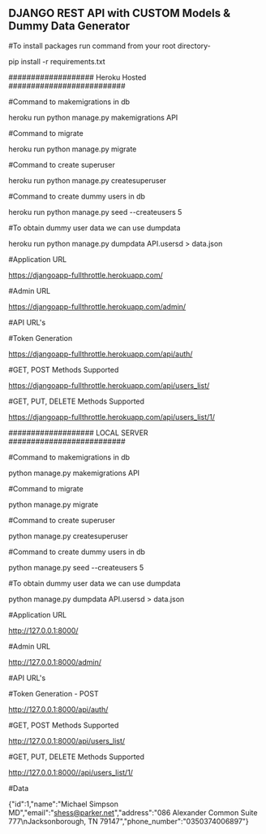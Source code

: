  ##  DJANGO REST API with CUSTOM Models & Dummy Data Generator ##
 
 #To install packages run command from your root directory-
 
 pip install -r requirements.txt
 
  
 ###################  Heroku Hosted  ##########################
 
 #Command to makemigrations in db
 
 heroku run python manage.py makemigrations API
 
 #Command to migrate 
 
 heroku run python manage.py migrate
 
 #Command to create superuser
 
 heroku run python manage.py createsuperuser
 
 #Command to create dummy users in db
 
 heroku run python manage.py seed --createusers 5
 
 #To obtain dummy user data we can use dumpdata
 
 heroku run python manage.py dumpdata API.usersd > data.json
 

 #Application URL
 
 https://djangoapp-fullthrottle.herokuapp.com/
 
 #Admin URL
 
 https://djangoapp-fullthrottle.herokuapp.com/admin/
 
 #API URL's
 
 #Token Generation 
 
 https://djangoapp-fullthrottle.herokuapp.com/api/auth/
 
 #GET, POST Methods Supported
 
 https://djangoapp-fullthrottle.herokuapp.com/api/users_list/
 
 #GET, PUT, DELETE Methods Supported
 
 https://djangoapp-fullthrottle.herokuapp.com/api/users_list/1/
 
 
 ###################    LOCAL SERVER    ##########################

#Command to makemigrations in db
 
 python manage.py makemigrations API
 
 #Command to migrate 
 
 python manage.py migrate
 
 #Command to create superuser
 
 python manage.py createsuperuser
 
 #Command to create dummy users in db
 
 python manage.py seed --createusers 5
 
 #To obtain dummy user data we can use dumpdata
 
 python manage.py dumpdata API.usersd > data.json
 
 
 #Application URL
 
 http://127.0.0.1:8000/
 
 #Admin URL
 
 http://127.0.0.1:8000/admin/
 
 #API URL's
 
 #Token Generation  - POST
 
 http://127.0.0.1:8000/api/auth/
 
 #GET, POST Methods Supported
 
 http://127.0.0.1:8000/api/users_list/
 
 #GET, PUT, DELETE Methods Supported
 
 http://127.0.0.1:8000//api/users_list/1/
 
 
  #Data
 
 {"id":1,"name":"Michael Simpson MD","email":"shess@parker.net","address":"086 Alexander Common Suite 777\nJacksonborough, TN 79147","phone_number":"0350374006897"}
